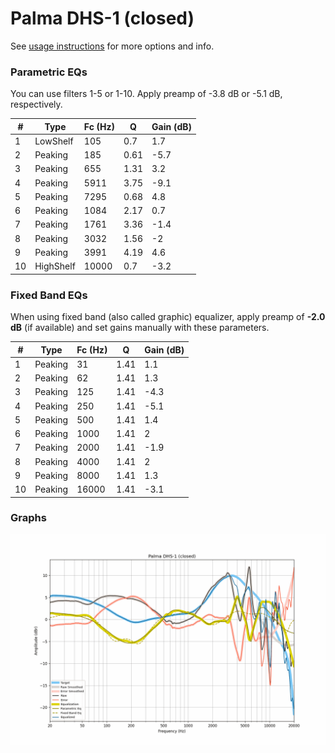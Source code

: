 # Palma DHS-1 (closed)
See [usage instructions](https://github.com/jaakkopasanen/AutoEq#usage) for more options and info.

### Parametric EQs
You can use filters 1-5 or 1-10. Apply preamp of -3.8 dB or -5.1 dB, respectively.

|   # | Type      |   Fc (Hz) |    Q |   Gain (dB) |
|-----|-----------|-----------|------|-------------|
|   1 | LowShelf  |       105 | 0.7  |         1.7 |
|   2 | Peaking   |       185 | 0.61 |        -5.7 |
|   3 | Peaking   |       655 | 1.31 |         3.2 |
|   4 | Peaking   |      5911 | 3.75 |        -9.1 |
|   5 | Peaking   |      7295 | 0.68 |         4.8 |
|   6 | Peaking   |      1084 | 2.17 |         0.7 |
|   7 | Peaking   |      1761 | 3.36 |        -1.4 |
|   8 | Peaking   |      3032 | 1.56 |        -2   |
|   9 | Peaking   |      3991 | 4.19 |         4.6 |
|  10 | HighShelf |     10000 | 0.7  |        -3.2 |

### Fixed Band EQs
When using fixed band (also called graphic) equalizer, apply preamp of **-2.0 dB** (if available) and set gains manually with these parameters.

|   # | Type    |   Fc (Hz) |    Q |   Gain (dB) |
|-----|---------|-----------|------|-------------|
|   1 | Peaking |        31 | 1.41 |         1.1 |
|   2 | Peaking |        62 | 1.41 |         1.3 |
|   3 | Peaking |       125 | 1.41 |        -4.3 |
|   4 | Peaking |       250 | 1.41 |        -5.1 |
|   5 | Peaking |       500 | 1.41 |         1.4 |
|   6 | Peaking |      1000 | 1.41 |         2   |
|   7 | Peaking |      2000 | 1.41 |        -1.9 |
|   8 | Peaking |      4000 | 1.41 |         2   |
|   9 | Peaking |      8000 | 1.41 |         1.3 |
|  10 | Peaking |     16000 | 1.41 |        -3.1 |

### Graphs
![](./Palma%20DHS-1%20(closed).png)
